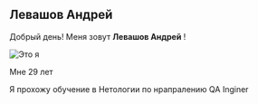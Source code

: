## Левашов Андрей

Добрый день! Меня зовут **Левашов Андрей** !

![Это я](https://drive.google.com/file/d/1s_LR2T146aLVVekwOqT2g6DqpBFBzfAK/view?usp=sharing)

Мне 29 лет

Я прохожу обучение в Нетологии по нрапралению QA Inginer

